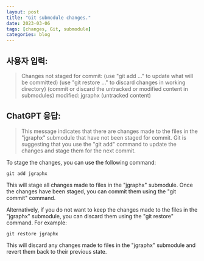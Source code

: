 ```yaml
---
layout: post
title: "Git submodule changes."
date: 2023-03-06
tags: [changes, Git, submodule]
categories: blog
---
```


## 사용자 입력:
> Changes not staged for commit:
  (use "git add <file>..." to update what will be committed)
  (use "git restore <file>..." to discard changes in working directory)
  (commit or discard the untracked or modified content in submodules)
        modified:   jgraphx (untracked content)

## ChatGPT 응답:
> This message indicates that there are changes made to the files in the "jgraphx" submodule that have not been staged for commit. Git is suggesting that you use the "git add" command to update the changes and stage them for the next commit.

To stage the changes, you can use the following command:

```
git add jgraphx
```

This will stage all changes made to files in the "jgraphx" submodule. Once the changes have been staged, you can commit them using the "git commit" command.

Alternatively, if you do not want to keep the changes made to the files in the "jgraphx" submodule, you can discard them using the "git restore" command. For example:

```
git restore jgraphx
```

This will discard any changes made to files in the "jgraphx" submodule and revert them back to their previous state.


